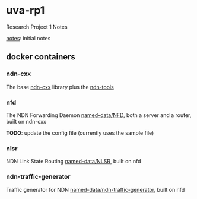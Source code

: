 # uva-rp1

Research Project 1 Notes

[notes](notes1.md): initial notes

## docker containers

### ndn-cxx

The base [ndn-cxx](https://github.com/named-data/ndn-cxx) library
plus the [ndn-tools](https://github.com/named-data/ndn-tools)

### nfd

The NDN Forwarding Daemon
[named-data/NFD](https://github.com/named-data/NFD),
both a server and a router,
built on ndn-cxx

**TODO**: update the config file (currently uses the sample file)

### nlsr

NDN Link State Routing
[named-data/NLSR](https://github.com/named-data/NLSR),
built on nfd

### ndn-traffic-generator

Traffic generator for NDN
[named-data/ndn-traffic-generator](https://github.com/named-data/ndn-traffic-generator),
built on nfd
